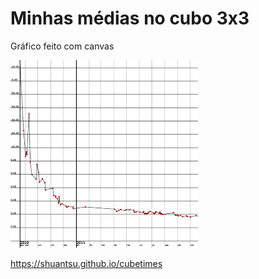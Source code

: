 # Minhas médias no cubo 3x3

Gráfico feito com canvas

<kbd>![Thumbnail](thumb.png)</kbd>

https://shuantsu.github.io/cubetimes
